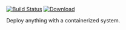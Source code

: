 [![Build Status](https://img.shields.io/travis/function61/deployer.svg?style=for-the-badge)](https://travis-ci.org/function61/deployer)
[![Download](https://img.shields.io/bintray/v/function61/dl/deployer.svg?style=for-the-badge&label=Download)](https://bintray.com/function61/dl/deployer/_latestVersion#files)

Deploy anything with a containerized system.
